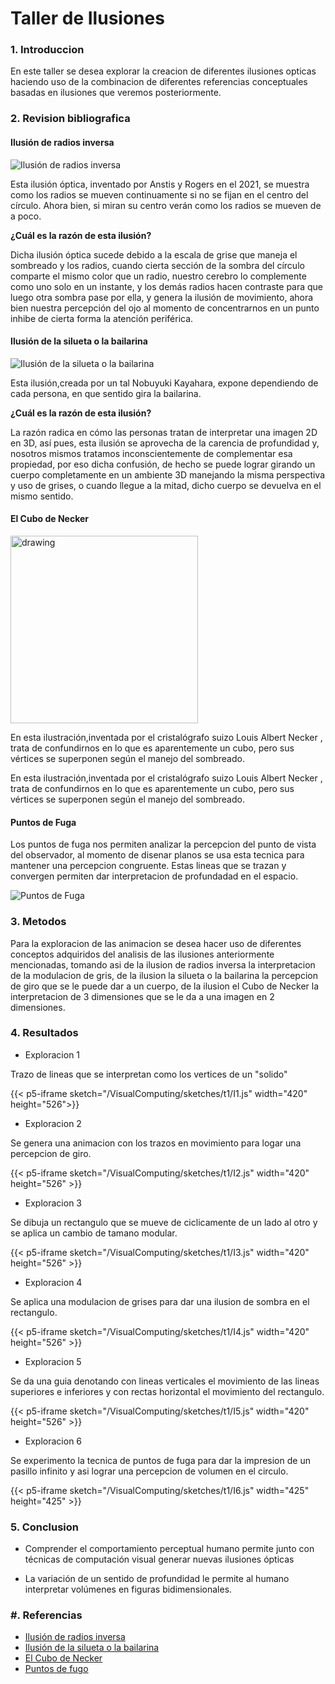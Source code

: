 
# **Taller de Ilusiones**

### **1. Introduccion**
En este taller se desea explorar la creacion de diferentes ilusiones opticas haciendo uso de la combinacion de diferentes referencias conceptuales basadas en ilusiones que veremos posteriormente.
### **2. Revision bibliografica**

#### Ilusión de radios inversa

![Ilusión de radios inversa](/VisualComputing/sketches/t1/spokes.gif "Ilusión de radios inversa")

Esta ilusión óptica, inventado por Anstis y Rogers en el 2021, se muestra como los radios se mueven continuamente si no se fijan en el centro del círculo. Ahora bien, si miran su centro verán como los radios se mueven de a poco.

**¿Cuál es la razón de esta ilusión?**

Dicha ilusión óptica sucede debido a la escala de grise que maneja el sombreado y los radios, cuando cierta sección de la sombra del círculo comparte el mismo color que un radio, nuestro cerebro lo complemente como uno solo en un instante, y los demás radios hacen contraste para que luego otra sombra pase por ella, y genera la ilusión de movimiento, ahora bien nuestra percepción del ojo al momento de concentrarnos en un punto inhibe de cierta forma la atención periférica.

#### Ilusión de la silueta o la bailarina

![Ilusión de la silueta o la bailarina](/VisualComputing/sketches/t1/KayaharaOriginal.gif "Ilusión de la silueta o la bailarina")

Esta ilusión,creada por un tal Nobuyuki Kayahara,  expone dependiendo de cada persona, en que sentido gira la bailarina.

**¿Cuál es la razón de esta ilusión?**

La razón radica en cómo las personas tratan de interpretar una imagen 2D en 3D, así pues, esta ilusión se aprovecha de la carencia de profundidad y, nosotros mismos tratamos inconscientemente de complementar esa propiedad, por eso dicha confusión, de hecho se puede lograr girando un cuerpo completamente en un ambiente 3D manejando la misma perspectiva y uso de grises, o cuando llegue a la mitad, dicho cuerpo se devuelva en el mismo sentido.

#### El Cubo de Necker


<img src="/VisualComputing/sketches/t1/cubo.png" alt="drawing" style="width:300px;"/>

En esta ilustración,inventada por el cristalógrafo suizo Louis Albert Necker , trata de confundirnos en lo que es aparentemente un cubo, pero sus vértices se superponen según el manejo del sombreado.

En esta ilustración,inventada por el cristalógrafo suizo Louis Albert Necker , trata de confundirnos en lo que es aparentemente un cubo, pero sus vértices se superponen según el manejo del sombreado.

#### Puntos de Fuga

Los puntos de fuga nos permiten analizar la percepcion del punto de vista del observador, al momento de disenar planos se usa esta tecnica para mantener una percepcion congruente. Estas lineas que se trazan y convergen permiten dar interpretacion de profundadad en el espacio.

![Puntos de Fuga](/VisualComputing/sketches/t1/pfuga.jpg "Puntos de fuga")


### **3. Metodos**
Para la exploracion de las animacion se desea hacer uso de diferentes conceptos adquiridos del analisis de las ilusiones anteriormente mencionadas, tomando asi de la ilusion de radios inversa la interpretacion de la modulacion de gris, de la ilusion la silueta o la bailarina la percepcion de giro que se le puede dar a un cuerpo, de la ilusion el Cubo de Necker la interpretacion de 3 dimensiones que se le da a una imagen en 2 dimensiones.
### **4. Resultados**

- Exploracion 1

Trazo de lineas que se interpretan como los vertices de un "solido"

{{< p5-iframe sketch="/VisualComputing/sketches/t1/I1.js" width="420" height="526">}}

- Exploracion 2

Se genera una animacion con los trazos en movimiento para logar una percepcion de giro.

{{< p5-iframe sketch="/VisualComputing/sketches/t1/I2.js" width="420" height="526" >}}

- Exploracion 3

Se dibuja un rectangulo que se mueve de ciclicamente de un lado al otro y se aplica un cambio de tamano modular.

{{< p5-iframe sketch="/VisualComputing/sketches/t1/I3.js" width="420" height="526" >}}

- Exploracion 4

Se aplica una modulacion de grises para dar una ilusion de sombra en el rectangulo.

{{< p5-iframe sketch="/VisualComputing/sketches/t1/I4.js" width="420" height="526" >}}

- Exploracion 5

Se da una guia denotando con lineas verticales el movimiento de las lineas superiores e inferiores y con rectas horizontal el movimiento del rectangulo.

{{< p5-iframe sketch="/VisualComputing/sketches/t1/I5.js" width="420" height="526" >}}


- Exploracion 6

Se experimento la tecnica de puntos de fuga para dar la impresion de un pasillo infinito y asi lograr una percepcion de volumen en el circulo.

{{< p5-iframe sketch="/VisualComputing/sketches/t1/I6.js" width="425" height="425" >}}

### **5. Conclusion**

- Comprender el comportamiento perceptual humano permite junto con técnicas de computación visual generar nuevas ilusiones ópticas 

- La variación de un sentido de profundidad le permite al humano interpretar volúmenes en figuras bidimensionales.

### **#. Referencias**

- [Ilusión de radios inversa](https://michaelbach.de/ot/mot-spokes/index.html)
- [Ilusión de la silueta o la bailarina](https://michaelbach.de/ot/sze-silhouette/index.html)
- [El Cubo de Necker](https://michaelbach.de/ot/sze-Necker/index.html)
- [Puntos de fugo](https://es.wikipedia.org/wiki/Punto_de_fuga)
